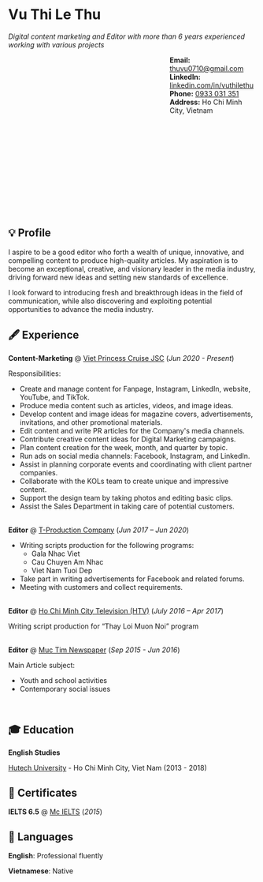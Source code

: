 # Vu Thi Le Thu
*Digital content marketing and Editor with more than 6 years experienced working with various projects*<br>

<div style="float: left; height: 300px; overflow: hidden; margin-right: 2em;">
<img style="transform: scale(1.5);" src="https://lh3.googleusercontent.com/drive-viewer/AITFw-wdlHyzNEHsuHg1AdfcmhjE7-RtFrcJS4fY8HFnUApNSmmOE4QcFeVLohvdLUYOvlDScQK2ltwlJfg_764ZP1_w6zH1ww=s1600" height="300">
</div>

**Email:** [thuvu0710@gmail.com](mailto:thuvu0710@gmail.com)<br>
**LinkedIn:** [linkedin.com/in/vuthilethu](https://www.linkedin.com/in/vuthilethu/)<br>
**Phone:** [0933 031 351](tel:+84933031351)<br>
**Address:** Ho Chi Minh City, Vietnam<br>
<div style="clear: left;"></div><br>

## 💡 Profile

I aspire to be a good editor who forth a wealth of unique, innovative, and compelling content to produce high-quality articles. My aspiration is to become an exceptional, creative, and visionary leader in the media industry, driving forward new ideas and setting new standards of excellence.

I look forward to introducing fresh and breakthrough ideas in the field of communication, while also discovering and exploiting potential opportunities to advance the media industry.

## 🖋️ Experience

**Content-Marketing** @ [Viet Princess Cruise JSC](https://www.saigonprincess.com.vn/) (*Jun 2020 - Present*)

Responsibilities:
- Create and manage content for Fanpage, Instagram, LinkedIn, website, YouTube, and TikTok.
- Produce media content such as articles, videos, and image ideas.
- Develop content and image ideas for magazine covers, advertisements, invitations, and other promotional materials.
- Edit content and write PR articles for the Company's media channels.
- Contribute creative content ideas for Digital Marketing campaigns.
- Plan content creation for the week, month, and quarter by topic.
- Run ads on social media channels: Facebook, Instagram, and LinkedIn.
- Assist in planning corporate events and coordinating with client partner companies.
- Collaborate with the KOLs team to create unique and impressive content.
- Support the design team by taking photos and editing basic clips.
- Assist the Sales Department in taking care of potential customers.
<br><br>

**Editor** @ [T-Production Company](https://www.youtube.com/c/TProductionChannel/community) (*Jun 2017 – Jun 2020*)
- Writing scripts production for the following programs:
  - Gala Nhac Viet
  - Cau Chuyen Am Nhac
  - Viet Nam Tuoi Dep
- Take part in writing advertisements for Facebook and related forums.
- Meeting with customers and collect requirements.
<br><br>

**Editor** @ [Ho Chi Minh City Television (HTV)](http://www.htv.com.vn/) (*July 2016 – Apr 2017*)

Writing script production for “Thay Loi Muon Noi” program
<br><br>

**Editor** @ [Muc Tim Newspaper](http://muctim.com.vn/) (*Sep 2015 - Jun 2016*)

Main Article subject: 
- Youth and school activities
- Contemporary social issues
<br>

## 🎓 Education
**English Studies**

[Hutech University](https://www.hutech.edu.vn/) - Ho Chi Minh City, Viet Nam (2013 - 2018)

## 📜 Certificates
**IELTS 6.5** @ [Mc IELTS](https://mcielts.com/) (*2015*)

## 💬 Languages
**English**: Professional fluently

**Vietnamese**: Native
